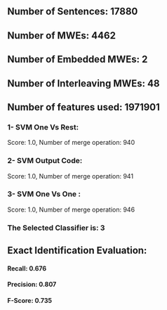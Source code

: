 ## Number of Sentences: 17880
## Number of MWEs: 4462

## Number of Embedded MWEs: 2

## Number of Interleaving MWEs: 48
## Number of features used: 1971901

### 1- SVM One Vs Rest: 
Score: 1.0, Number of merge operation: 940
### 2- SVM Output Code: 
Score: 1.0, Number of merge operation: 941
### 3- SVM One Vs One : 
Score: 1.0, Number of merge operation: 946
### The Selected Classifier is: 3
## Exact Identification Evaluation: 
#### Recall: 0.676
#### Precision: 0.807
#### F-Score: 0.735
